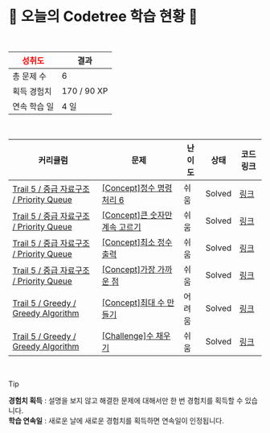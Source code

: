 # 🌲 오늘의 Codetree 학습 현황 🌲

<br />

| <span style="color:red;display:block;text-align:center;"> **성취도**</span> | 결과 |
|---|---|
| 총 문제 수 | 6 |
| 획득 경험치 | 170 / 90 XP |
| 연속 학습 일 | 4 일 |

<br />

|커리큘럼|문제|난이도|상태|코드 링크|
|---|---|---|---|---|
|[Trail 5 / 중급 자료구조 / Priority Queue](https://www.codetree.ai/trail-info/intermediate-mid/)|[[Concept]정수 명령 처리 6](https://www.codetree.ai/trails/complete/curated-cards/intro-process-numeric-commands-6/)|쉬움|Solved|[링크](https://github.com/rlaxxwls13/codetree-TILs/blob/main/250211/%EC%A0%95%EC%88%98%20%EB%AA%85%EB%A0%B9%20%EC%B2%98%EB%A6%AC%206/process-numeric-commands-6.py)|
|[Trail 5 / 중급 자료구조 / Priority Queue](https://www.codetree.ai/trail-info/intermediate-mid/)|[[Concept]큰 숫자만 계속 고르기](https://www.codetree.ai/trails/complete/curated-cards/intro-keep-picking-the-big-number/)|쉬움|Solved|[링크](https://github.com/rlaxxwls13/codetree-TILs/blob/main/250211/%ED%81%B0%20%EC%88%AB%EC%9E%90%EB%A7%8C%20%EA%B3%84%EC%86%8D%20%EA%B3%A0%EB%A5%B4%EA%B8%B0/keep-picking-the-big-number.py)|
|[Trail 5 / 중급 자료구조 / Priority Queue](https://www.codetree.ai/trail-info/intermediate-mid/)|[[Concept]최소 정수 출력](https://www.codetree.ai/trails/complete/curated-cards/intro-min-integer-output/)|쉬움|Solved|[링크](https://github.com/rlaxxwls13/codetree-TILs/blob/main/250211/%EC%B5%9C%EC%86%8C%20%EC%A0%95%EC%88%98%20%EC%B6%9C%EB%A0%A5/min-integer-output.py)|
|[Trail 5 / 중급 자료구조 / Priority Queue](https://www.codetree.ai/trail-info/intermediate-mid/)|[[Concept]가장 가까운 점](https://www.codetree.ai/trails/complete/curated-cards/intro-nearest-point/)|쉬움|Solved|[링크](https://github.com/rlaxxwls13/codetree-TILs/blob/main/250211/%EA%B0%80%EC%9E%A5%20%EA%B0%80%EA%B9%8C%EC%9A%B4%20%EC%A0%90/nearest-point.py)|
|[Trail 5 / Greedy / Greedy Algorithm](https://www.codetree.ai/trail-info/intermediate-mid/)|[[Concept]최대 수 만들기](https://www.codetree.ai/trails/complete/curated-cards/intro-make-biggest-num/)|어려움|Solved|[링크](https://github.com/rlaxxwls13/codetree-TILs/blob/main/250211/%EC%B5%9C%EB%8C%80%20%EC%88%98%20%EB%A7%8C%EB%93%A4%EA%B8%B0/make-biggest-num.py)|
|[Trail 5 / Greedy / Greedy Algorithm](https://www.codetree.ai/trail-info/intermediate-mid/)|[[Challenge]수 채우기](https://www.codetree.ai/trails/complete/curated-cards/challenge-fill-in-number/)|쉬움|Solved|[링크](https://github.com/rlaxxwls13/codetree-TILs/blob/main/250211/%EC%88%98%20%EC%B1%84%EC%9A%B0%EA%B8%B0/fill-in-number.py)|


<br />

> [!TIP]
> **경험치 획득** : 설명을 보지 않고 해결한 문제에 대해서만 한 번 경험치를 획득할 수 있습니다.  
> **학습 연속일** : 새로운 날에 새로운 경험치를 획득하면 연속일이 인정됩니다.

